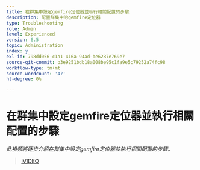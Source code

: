 ```yaml
---
title: 在群集中設定gemfire定位器並執行相關配置的步驟
description: 配置群集中的gemfire定位器
type: Troubleshooting
role: Admin
level: Experienced
version: 6.5
topic: Administration
index: y
exl-id: 798dd056-c1a1-416a-94ad-be6287e769e7
source-git-commit: b3e9251bdb18a008be95c1fa9e5c79252a74fc98
workflow-type: tm+mt
source-wordcount: '47'
ht-degree: 0%

---
```


# 在群集中設定gemfire定位器並執行相關配置的步驟

*此視頻將逐步介紹在群集中設定gemfire定位器並執行相關配置的步驟。*

>[!VIDEO](https://video.tv.adobe.com/v/335544?quality=12&learn=on)
